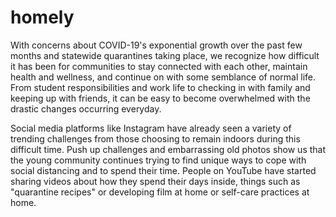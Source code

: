 # homely

With concerns about COVID-19's exponential growth over the past few months and statewide quarantines taking place, we recognize how difficult it has been for communities to stay connected with each other, maintain health and wellness, and continue on with some semblance of normal life. From student responsibilities and work life to checking in with family and keeping up with friends, it can be easy to become overwhelmed with the drastic changes occurring everyday.

Social media platforms like Instagram have already seen a variety of trending challenges from those choosing to remain indoors during this difficult time. Push up challenges and embarrassing old photos show us that the young community continues trying to find unique ways to cope with social distancing and to spend their time. People on YouTube have started sharing videos about how they spend their days inside, things such as "quarantine recipes" or developing film at home or self-care practices at home.
